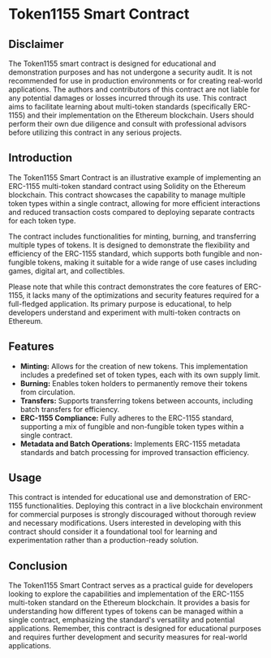 # Token1155 Smart Contract

## Disclaimer

The Token1155 smart contract is designed for educational and demonstration purposes and has not undergone a security audit. It is not recommended for use in production environments or for creating real-world applications. The authors and contributors of this contract are not liable for any potential damages or losses incurred through its use. This contract aims to facilitate learning about multi-token standards (specifically ERC-1155) and their implementation on the Ethereum blockchain. Users should perform their own due diligence and consult with professional advisors before utilizing this contract in any serious projects.

## Introduction

The Token1155 Smart Contract is an illustrative example of implementing an ERC-1155 multi-token standard contract using Solidity on the Ethereum blockchain. This contract showcases the capability to manage multiple token types within a single contract, allowing for more efficient interactions and reduced transaction costs compared to deploying separate contracts for each token type.

The contract includes functionalities for minting, burning, and transferring multiple types of tokens. It is designed to demonstrate the flexibility and efficiency of the ERC-1155 standard, which supports both fungible and non-fungible tokens, making it suitable for a wide range of use cases including games, digital art, and collectibles.

Please note that while this contract demonstrates the core features of ERC-1155, it lacks many of the optimizations and security features required for a full-fledged application. Its primary purpose is educational, to help developers understand and experiment with multi-token contracts on Ethereum.

## Features

- **Minting:** Allows for the creation of new tokens. This implementation includes a predefined set of token types, each with its own supply limit.
- **Burning:** Enables token holders to permanently remove their tokens from circulation.
- **Transfers:** Supports transferring tokens between accounts, including batch transfers for efficiency.
- **ERC-1155 Compliance:** Fully adheres to the ERC-1155 standard, supporting a mix of fungible and non-fungible token types within a single contract.
- **Metadata and Batch Operations:** Implements ERC-1155 metadata standards and batch processing for improved transaction efficiency.

## Usage

This contract is intended for educational use and demonstration of ERC-1155 functionalities. Deploying this contract in a live blockchain environment for commercial purposes is strongly discouraged without thorough review and necessary modifications. Users interested in developing with this contract should consider it a foundational tool for learning and experimentation rather than a production-ready solution.

## Conclusion

The Token1155 Smart Contract serves as a practical guide for developers looking to explore the capabilities and implementation of the ERC-1155 multi-token standard on the Ethereum blockchain. It provides a basis for understanding how different types of tokens can be managed within a single contract, emphasizing the standard's versatility and potential applications. Remember, this contract is designed for educational purposes and requires further development and security measures for real-world applications.
